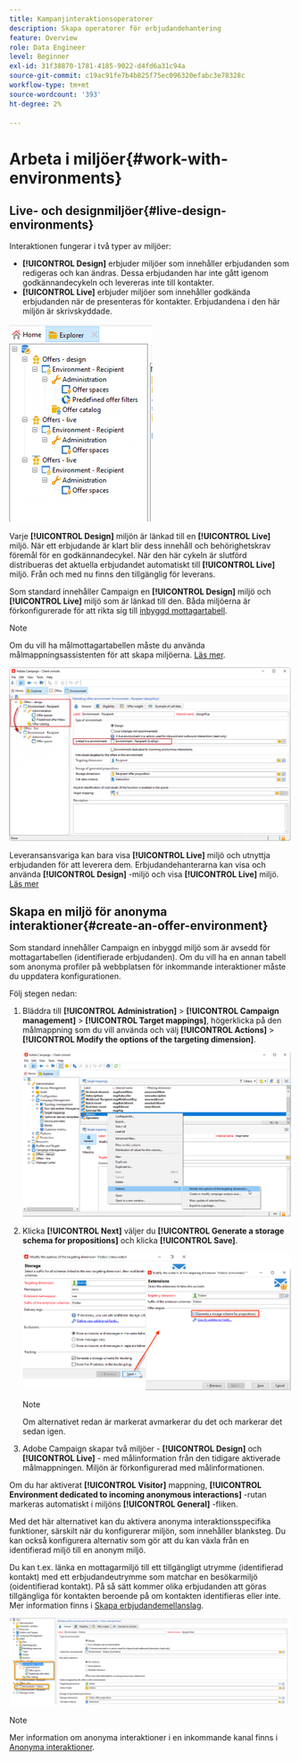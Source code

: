 ```yaml
---
title: Kampanjinteraktionsoperatorer
description: Skapa operatorer för erbjudandehantering
feature: Overview
role: Data Engineer
level: Beginner
exl-id: 31f38870-1781-4185-9022-d4fd6a31c94a
source-git-commit: c19ac91fe7b4b825f75ec096320efabc3e78328c
workflow-type: tm+mt
source-wordcount: '393'
ht-degree: 2%

---
```


# Arbeta i miljöer{#work-with-environments}

## Live- och designmiljöer{#live-design-environments}

Interaktionen fungerar i två typer av miljöer:

* **[!UICONTROL Design]** erbjuder miljöer som innehåller erbjudanden som redigeras och kan ändras. Dessa erbjudanden har inte gått igenom godkännandecykeln och levereras inte till kontakter.
* **[!UICONTROL Live]** erbjuder miljöer som innehåller godkända erbjudanden när de presenteras för kontakter. Erbjudandena i den här miljön är skrivskyddade.

![](assets/offer_environments_overview_001.png)

Varje **[!UICONTROL Design]** miljön är länkad till en **[!UICONTROL Live]** miljö. När ett erbjudande är klart blir dess innehåll och behörighetskrav föremål för en godkännandecykel. När den här cykeln är slutförd distribueras det aktuella erbjudandet automatiskt till **[!UICONTROL Live]** miljö. Från och med nu finns den tillgänglig för leverans.

Som standard innehåller Campaign en **[!UICONTROL Design]** miljö och **[!UICONTROL Live]** miljö som är länkad till den. Båda miljöerna är förkonfigurerade för att rikta sig till [inbyggd mottagartabell](../dev/datamodel.md#ootb-profiles).

>[!NOTE]
>
>Om du vill ha målmottagartabellen måste du använda målmappningsassistenten för att skapa miljöerna. [Läs mer](#creating-an-offer-environment).

![](assets/offer_environments_overview_002.png)

Leveransansvariga kan bara visa **[!UICONTROL Live]** miljö och utnyttja erbjudanden för att leverera dem. Erbjudandehanterarna kan visa och använda **[!UICONTROL Design]** -miljö och visa **[!UICONTROL Live]** miljö. [Läs mer](interaction-operators.md)

## Skapa en miljö för anonyma interaktioner{#create-an-offer-environment}

Som standard innehåller Campaign en inbyggd miljö som är avsedd för mottagartabellen (identifierade erbjudanden). Om du vill ha en annan tabell som anonyma profiler på webbplatsen för inkommande interaktioner måste du uppdatera konfigurationen.

Följ stegen nedan:

1. Bläddra till **[!UICONTROL Administration]** > **[!UICONTROL Campaign management]** > **[!UICONTROL Target mappings]**, högerklicka på den målmappning som du vill använda och välj **[!UICONTROL Actions]** > **[!UICONTROL Modify the options of the targeting dimension]**.

   ![](assets/offer_env_anonymous_001.png)

1. Klicka **[!UICONTROL Next]** väljer du **[!UICONTROL Generate a storage schema for propositions]** och klicka **[!UICONTROL Save]**.

   ![](assets/offer_env_anonymous_002.png)

   >[!NOTE]
   >
   >Om alternativet redan är markerat avmarkerar du det och markerar det sedan igen.

1. Adobe Campaign skapar två miljöer - **[!UICONTROL Design]** och **[!UICONTROL Live]** - med målinformation från den tidigare aktiverade målmappningen. Miljön är förkonfigurerad med målinformationen.

Om du har aktiverat **[!UICONTROL Visitor]** mappning, **[!UICONTROL Environment dedicated to incoming anonymous interactions]** -rutan markeras automatiskt i miljöns **[!UICONTROL General]** -fliken.

Med det här alternativet kan du aktivera anonyma interaktionsspecifika funktioner, särskilt när du konfigurerar miljön, som innehåller blanksteg. Du kan också konfigurera alternativ som gör att du kan växla från en identifierad miljö till en anonym miljö.

Du kan t.ex. länka en mottagarmiljö till ett tillgängligt utrymme (identifierad kontakt) med ett erbjudandeutrymme som matchar en besökarmiljö (oidentifierad kontakt). På så sätt kommer olika erbjudanden att göras tillgängliga för kontakten beroende på om kontakten identifieras eller inte. Mer information finns i [Skapa erbjudandemellanslag](interaction-offer-spaces.md).

![](assets/offer_env_anonymous_003.png)

>[!NOTE]
>
>Mer information om anonyma interaktioner i en inkommande kanal finns i [Anonyma interaktioner](anonymous-interactions.md).
